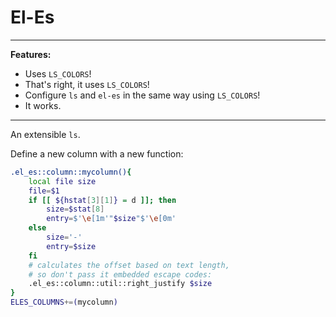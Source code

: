 # El-Es

---

**Features:**

- Uses `LS_COLORS`!
- That's right, it uses `LS_COLORS`!
- Configure `ls` and `el-es` in the same way using `LS_COLORS`!
- It works.

---

An extensible `ls`.

Define a new column with a new function:

```zsh
.el_es::column::mycolumn(){
	local file size
	file=$1
	if [[ ${hstat[3][1]} = d ]]; then
		size=$stat[8]
		entry=$'\e[1m'"$size"$'\e[0m'
	else
		size='-'
		entry=$size
	fi
	# calculates the offset based on text length,
	# so don't pass it embedded escape codes:
	.el_es::column::util::right_justify $size
}
ELES_COLUMNS+=(mycolumn)
```
